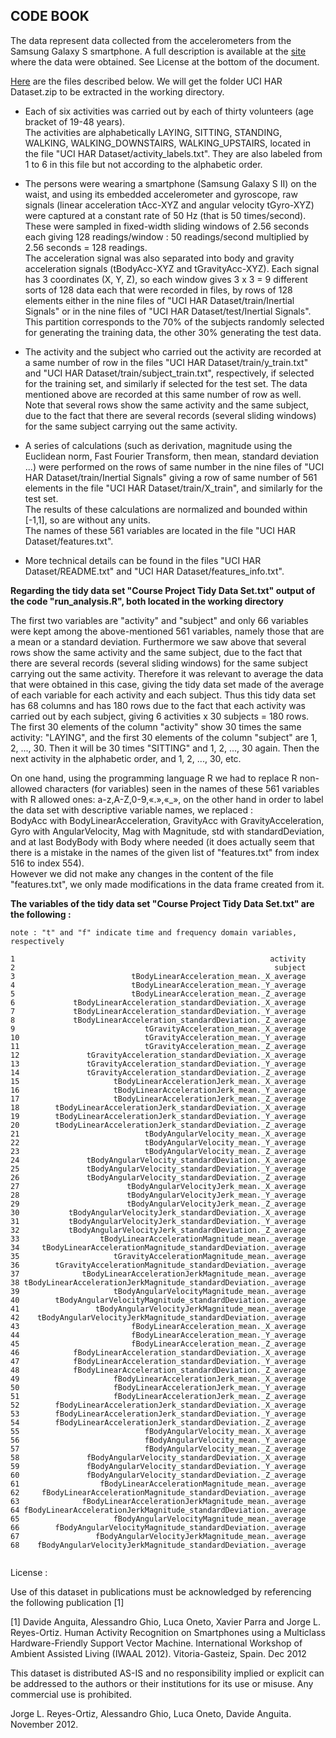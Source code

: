 CODE BOOK
-----------
The data represent data collected from the accelerometers from the Samsung Galaxy S smartphone. A full description is available at the [site](http://archive.ics.uci.edu/ml/datasets/Human+Activity+Recognition+Using+Smartphones) where the data were obtained. See License at the bottom of the document.

[Here](https://d396qusza40orc.cloudfront.net/getdata%2Fprojectfiles%2FUCI%20HAR%20Dataset.zip) are the files described below. We will get the folder UCI HAR Dataset.zip to be extracted in the working directory.

* Each of six activities was carried out by each of thirty volunteers (age bracket of 19-48 years).  
The activities are alphabetically LAYING, SITTING, STANDING, WALKING, WALKING_DOWNSTAIRS, WALKING_UPSTAIRS, located in the file "UCI HAR Dataset/activity_labels.txt". They are also labeled from 1 to 6 in this file but not according to the alphabetic order.

* The persons were wearing a smartphone (Samsung Galaxy S II) on the waist, and using its embedded accelerometer and gyroscope, raw signals (linear acceleration tAcc-XYZ and angular velocity tGyro-XYZ) were captured at a constant rate of 50 Hz (that is 50 times/second). 
These were sampled in fixed-width sliding windows of 2.56 seconds each giving 128 readings/window : 50 readings/second multiplied by 2.56 seconds = 128 readings.  
The acceleration signal was also separated into body and gravity acceleration signals (tBodyAcc-XYZ and tGravityAcc-XYZ).
Each signal has 3 coordinates (X, Y, Z), so each window gives 3 x 3 = 9 different sorts of 128 data each that were recorded in files, by rows of 128 elements either in the nine files of "UCI HAR Dataset/train/Inertial Signals" or in the nine files of "UCI HAR Dataset/test/Inertial Signals". This partition corresponds to the 70% of the subjects randomly selected for generating the training data, the other 30%  generating the test data.  

* The activity and the subject  who carried out the activity are recorded at a same number of row in the files "UCI HAR Dataset/train/y_train.txt" and "UCI HAR Dataset/train/subject_train.txt", respectively, if selected for the training set, and similarly if selected for the test set. The data mentioned above are recorded at this same number of row as well.  
Note that several rows show the same activity and the same subject, due to the fact that there are several records (several sliding windows) for the same subject carrying out the same activity.

* A series of calculations (such as derivation, magnitude using the Euclidean norm, Fast Fourier Transform, then mean, standard deviation ...) were performed on the rows of same number in the nine files of "UCI HAR Dataset/train/Inertial Signals" giving a row of same number of 561 elements in the file "UCI HAR Dataset/train/X_train", and similarly for the test set.  
The results of these calculations are normalized and bounded within [-1,1], so are without any units.  
The names of these 561 variables are located in the file "UCI HAR Dataset/features.txt".

* More technical details can be found in the files "UCI HAR Dataset/README.txt" and "UCI HAR Dataset/features_info.txt".

**Regarding the tidy data set "Course Project Tidy Data Set.txt" output of the code "run_analysis.R", both located in the working directory**

The first two variables are "activity" and "subject" and only 66 variables were kept among the above-mentioned 561 variables, namely those that are a mean or a standard deviation. Furthermore we saw above that several rows show the same activity and the same subject, due to the fact that there are several records (several sliding windows) for the same subject carrying out the same activity. Therefore it was relevant to average the data that were obtained in this case, giving the tidy data set made of the average of each variable for each activity and each subject.
Thus this tidy data set has 68 columns and has 180 rows due to the fact that each activity was carried out by each subject, giving 6 activities x 30 subjects = 180 rows. The first 30 elements of the column "activity" show 30 times the same activity: "LAYING", and the first 30 elements of the column "subject" are 1, 2, ..., 30. Then it will be 30 times "SITTING" and 1, 2, ..., 30 again. Then the next activity in the alphabetic order, and 1, 2, ..., 30, etc.

On one hand, using the programming language R we had to replace R non-allowed characters (for variables) seen in the names of these 561 variables with R allowed ones: a-z,A-Z,0-9,«.»,«_», on the other hand in order to label the data set with descriptive variable names, we replaced :  
BodyAcc with BodyLinearAcceleration, GravityAcc with GravityAcceleration, Gyro with AngularVelocity, Mag with Magnitude, std with standardDeviation, and at last BodyBody with Body where needed (it does actually seem that there is a mistake in the names of the given list of "features.txt" from index 516 to index 554).  
However we did not make any changes in the content of the file "features.txt", we only made modifications in the data frame created from it.

**The variables of the tidy data set "Course Project Tidy Data Set.txt" are the following :**
 
```
note : "t" and "f" indicate time and frequency domain variables, respectively
```    
```|
1                                                         activity
2                                                          subject
3                          tBodyLinearAcceleration_mean._X_average
4                          tBodyLinearAcceleration_mean._Y_average
5                          tBodyLinearAcceleration_mean._Z_average
6             tBodyLinearAcceleration_standardDeviation._X_average
7             tBodyLinearAcceleration_standardDeviation._Y_average
8             tBodyLinearAcceleration_standardDeviation._Z_average
9                             tGravityAcceleration_mean._X_average
10                            tGravityAcceleration_mean._Y_average
11                            tGravityAcceleration_mean._Z_average
12               tGravityAcceleration_standardDeviation._X_average
13               tGravityAcceleration_standardDeviation._Y_average
14               tGravityAcceleration_standardDeviation._Z_average
15                     tBodyLinearAccelerationJerk_mean._X_average
16                     tBodyLinearAccelerationJerk_mean._Y_average
17                     tBodyLinearAccelerationJerk_mean._Z_average
18        tBodyLinearAccelerationJerk_standardDeviation._X_average
19        tBodyLinearAccelerationJerk_standardDeviation._Y_average
20        tBodyLinearAccelerationJerk_standardDeviation._Z_average
21                            tBodyAngularVelocity_mean._X_average
22                            tBodyAngularVelocity_mean._Y_average
23                            tBodyAngularVelocity_mean._Z_average
24               tBodyAngularVelocity_standardDeviation._X_average
25               tBodyAngularVelocity_standardDeviation._Y_average
26               tBodyAngularVelocity_standardDeviation._Z_average
27                        tBodyAngularVelocityJerk_mean._X_average
28                        tBodyAngularVelocityJerk_mean._Y_average
29                        tBodyAngularVelocityJerk_mean._Z_average
30           tBodyAngularVelocityJerk_standardDeviation._X_average
31           tBodyAngularVelocityJerk_standardDeviation._Y_average
32           tBodyAngularVelocityJerk_standardDeviation._Z_average
33                  tBodyLinearAccelerationMagnitude_mean._average
34     tBodyLinearAccelerationMagnitude_standardDeviation._average
35                     tGravityAccelerationMagnitude_mean._average
36        tGravityAccelerationMagnitude_standardDeviation._average
37              tBodyLinearAccelerationJerkMagnitude_mean._average
38 tBodyLinearAccelerationJerkMagnitude_standardDeviation._average
39                     tBodyAngularVelocityMagnitude_mean._average
40        tBodyAngularVelocityMagnitude_standardDeviation._average
41                 tBodyAngularVelocityJerkMagnitude_mean._average
42    tBodyAngularVelocityJerkMagnitude_standardDeviation._average
43                         fBodyLinearAcceleration_mean._X_average
44                         fBodyLinearAcceleration_mean._Y_average
45                         fBodyLinearAcceleration_mean._Z_average
46            fBodyLinearAcceleration_standardDeviation._X_average
47            fBodyLinearAcceleration_standardDeviation._Y_average
48            fBodyLinearAcceleration_standardDeviation._Z_average
49                     fBodyLinearAccelerationJerk_mean._X_average
50                     fBodyLinearAccelerationJerk_mean._Y_average
51                     fBodyLinearAccelerationJerk_mean._Z_average
52        fBodyLinearAccelerationJerk_standardDeviation._X_average
53        fBodyLinearAccelerationJerk_standardDeviation._Y_average
54        fBodyLinearAccelerationJerk_standardDeviation._Z_average
55                            fBodyAngularVelocity_mean._X_average
56                            fBodyAngularVelocity_mean._Y_average
57                            fBodyAngularVelocity_mean._Z_average
58               fBodyAngularVelocity_standardDeviation._X_average
59               fBodyAngularVelocity_standardDeviation._Y_average
60               fBodyAngularVelocity_standardDeviation._Z_average
61                  fBodyLinearAccelerationMagnitude_mean._average
62     fBodyLinearAccelerationMagnitude_standardDeviation._average
63              fBodyLinearAccelerationJerkMagnitude_mean._average
64 fBodyLinearAccelerationJerkMagnitude_standardDeviation._average
65                     fBodyAngularVelocityMagnitude_mean._average
66        fBodyAngularVelocityMagnitude_standardDeviation._average
67                 fBodyAngularVelocityJerkMagnitude_mean._average
68    fBodyAngularVelocityJerkMagnitude_standardDeviation._average
 
```
License :

Use of this dataset in publications must be acknowledged by referencing the following publication [1]


[1] Davide Anguita, Alessandro Ghio, Luca Oneto, Xavier Parra and Jorge L. Reyes-Ortiz. Human Activity Recognition on Smartphones using a Multiclass Hardware-Friendly Support Vector Machine. International Workshop of Ambient Assisted Living (IWAAL 2012). Vitoria-Gasteiz, Spain. Dec 2012

This dataset is distributed AS-IS and no responsibility implied or explicit can be addressed to the authors or their institutions for its use or misuse. Any commercial use is prohibited.

Jorge L. Reyes-Ortiz, Alessandro Ghio, Luca Oneto, Davide Anguita. November 2012.
